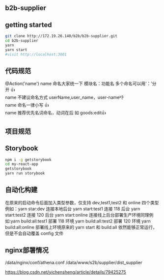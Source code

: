 ## b2b-supplier

## getting started

```sh
git clone http://172.19.26.140/b2b/b2b-supplier.git
cd b2b-supplier
yarn
yarn start
#visit http://localhost:3001
```

## 代码规范

@Action('name')
name 命名大家统一下 模块名：功能名 多个命名可以用‘：’分开 👍  
name 不建议命名方式 userName,user_name，user-name👎  
name 命名一律小写 👍  
name 推荐优先名词命名，动词在后 如 goods:edit👍

## 项目规范

## Storybook

```sh
npm i -g getstorybook
cd my-react-app
getstorybook
yarn run storybook
```

## 自动化构建

在原来的启动命令后面加入类型参数，仅支持 dev,test1,test2 和 online 四个类型例如：yarn star:dev 连接本地后台
yarn start:test1 连接 118 后台
yarn start:test2 连接 120 后台
yarn start:online 连接线上后台部署生产环境同理例如:yarn build:all:test1 部署 118 环境
yarn build:all:test2 部署 120 环境
yarn build:all:online 部署线上环境原来的 yarn start 和 build:all 依然能够正常运行，但是不会自动覆盖 config 文件


## nginx部署情况


/data/nginx/conf/athena.conf
/data/www/s2b/supplier/dist_supplier

https://blog.csdn.net/yichensheng/article/details/79425275
